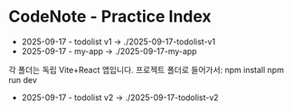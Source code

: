 # CodeNote - Practice Index

- 2025-09-17 - todolist v1 → ./2025-09-17-todolist-v1
- 2025-09-17 - my-app      → ./2025-09-17-my-app

각 폴더는 독립 Vite+React 앱입니다.
프로젝트 폴더로 들어가서:
  npm install
  npm run dev
- 2025-09-17 - todolist v2 → ./2025-09-17-todolist-v2
